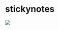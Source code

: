 # stickynotes

<img src = "https://drive.google.com/file/d/1DGMMNI-LYx9HAKblF84HKEKxzZrM4pdJ/view?usp=sharing" >
